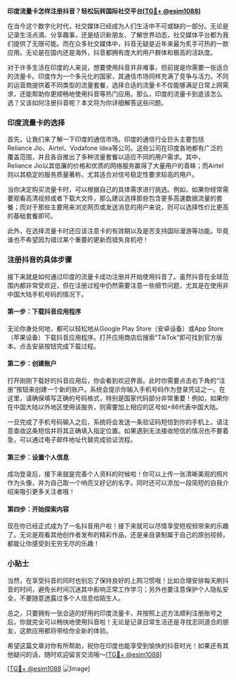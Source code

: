 **印度流量卡怎样注册抖音？轻松玩转国际社交平台[[TG💪+ @esim1088](https://t.me/s/esim1088)]**

在当今这个数字化时代，社交媒体已经成为人们生活中不可或缺的一部分。无论是记录生活点滴、分享趣事，还是结识新朋友、了解世界动态，社交媒体平台都为我们提供了无限可能。而在众多社交媒体中，抖音无疑是近年来最为炙手可热的一款应用。无论是在国内还是海外，抖音都拥有庞大的用户群体和极高的活跃度。

对于许多生活在印度的人来说，想要使用抖音并非难事，但前提是你需要一张适合的流量卡。印度作为一个多元化的国家，其通信市场同样充满了竞争与活力。不同的运营商提供着不同类型的流量套餐，选择合适的流量卡不仅能够满足日常上网需求，还能帮助你更顺畅地使用抖音等热门应用。那么，印度的流量卡到底该怎么选？又该如何注册抖音呢？本文将为你详细解答这些问题。

### 印度流量卡的选择

首先，让我们来了解一下印度的通信市场。印度的通信行业巨头主要包括Reliance Jio、Airtel、Vodafone Idea等公司。这些公司在印度各地都有广泛的覆盖范围，并且各自推出了多种流量套餐以适应不同的用户需求。其中，Reliance Jio以其低廉的价格和优质的网络服务赢得了大量用户的青睐；而Airtel则以其稳定的服务质量著称，尤其适合对信号稳定性要求较高的用户。

当你决定购买流量卡时，可以根据自己的具体需求进行挑选。例如，如果你经常需要观看高清视频或者下载大文件，那么建议选择那些包含更多高速数据流量的套餐；而对于那些主要用来浏览网页或发送消息的用户来说，则可以选择性价比更高的基础套餐即可。

此外，在选择流量卡时还应该注意卡的有效期以及是否支持国际漫游等功能。毕竟谁也不希望因为错过某个重要的更新而错失良机吧！

### 注册抖音的具体步骤

接下来就是如何通过印度的流量卡成功注册并开始使用抖音了。虽然抖音在全球范围内都非常受欢迎，但在注册过程中仍然需要注意一些细节问题，尤其是在使用非中国大陆手机号码的情况下。

#### 第一步：下载抖音应用程序

无论你身处何地，都可以轻松地从Google Play Store（安卓设备）或App Store（苹果设备）下载抖音应用程序。打开应用商店后搜索“TikTok”即可找到官方版本。点击安装按钮完成下载过程。

#### 第二步：创建账户

打开刚刚下载好的抖音应用后，你会看到欢迎界面。此时你需要点击右下角的“注册”按钮来创建一个新的账户。系统会提示你输入手机号码作为登录凭证之一。在这里，请确保填写正确的号码格式，特别是国家代码部分非常重要！例如，如果你在中国大陆以外地区使用该服务，则需要加上相应的区号如+86代表中国大陆。

一旦完成了手机号码输入之后，系统将会发送一条验证码短信到你的手机上。请注意查收这条短信并将其正确填入指定位置。如果遇到无法接收短信的情况也不要着急，可以通过电子邮件地址代替完成验证流程。

#### 第三步：设置个人信息

成功登录后，接下来就是完善个人资料的时候啦！你可以上传一张清晰美观的照片作为头像，并为自己取一个响亮又好记的名字。同时还可以添加一段简短的自我介绍来吸引更多关注者哦！

#### 第四步：开始探索内容

现在你已经正式成为了一名抖音用户啦！接下来就可以尽情享受短视频带来的乐趣了。无论是观看其他创作者发布的精彩作品，还是亲自录制属于自己的原创视频，都能让你感受到无穷无尽的乐趣！

### 小贴士

当然，在享受抖音的同时也别忘了保持良好的上网习惯哦！比如合理安排每天刷抖音的时间，避免长时间沉迷其中影响正常工作学习；另外也要注意保护个人隐私安全，不要随意透露过多个人信息给陌生人。

总之，只要拥有一张合适的好用的印度流量卡，并按照上述方法顺利注册账号之后，你就完全可以畅快地使用抖音啦！无论是记录日常生活还是寻找志同道合的朋友，这款应用都将带给你全新的体验。

希望这篇文章对你有所帮助，祝你在印度也能享受到愉快的抖音时光！如果还有其他疑问的话，随时欢迎留言交流哦～[[TG💪+ @esim1088](https://t.me/s/esim1088)]

[[TG💪+ @esim1088](https://t.me/s/esim1088) ![Image](https://i.postimg.cc/4NQfJmqS/Snipaste-2025-05-13-00-14-12.png)]